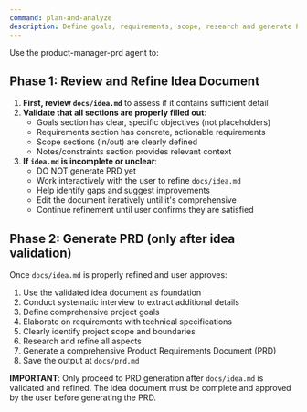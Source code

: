```yaml
---
command: plan-and-analyze
description: Define goals, requirements, scope, research and generate Product Requirement Document (PRD)
---
```


Use the product-manager-prd agent to:

## Phase 1: Review and Refine Idea Document
1. **First, review `docs/idea.md`** to assess if it contains sufficient detail
2. **Validate that all sections are properly filled out**:
   - Goals section has clear, specific objectives (not placeholders)
   - Requirements section has concrete, actionable requirements
   - Scope sections (in/out) are clearly defined
   - Notes/constraints section provides relevant context
3. **If `idea.md` is incomplete or unclear**:
   - DO NOT generate PRD yet
   - Work interactively with the user to refine `docs/idea.md`
   - Help identify gaps and suggest improvements
   - Edit the document iteratively until it's comprehensive
   - Continue refinement until user confirms they are satisfied

## Phase 2: Generate PRD (only after idea validation)
Once `docs/idea.md` is properly refined and user approves:
1. Use the validated idea document as foundation
2. Conduct systematic interview to extract additional details
3. Define comprehensive project goals
4. Elaborate on requirements with technical specifications
5. Clearly identify project scope and boundaries
6. Research and refine all aspects
7. Generate a comprehensive Product Requirements Document (PRD)
8. Save the output at `docs/prd.md`

**IMPORTANT**: Only proceed to PRD generation after `docs/idea.md` is validated and refined. The idea document must be complete and approved by the user before generating the PRD.

